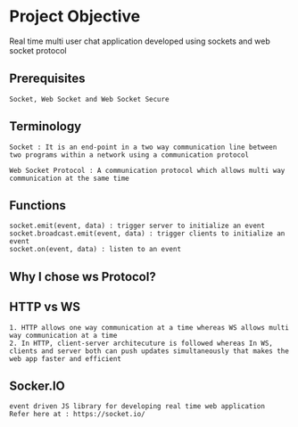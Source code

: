 # Project Objective
Real time multi user chat application developed using sockets and web socket protocol

## Prerequisites
	Socket, Web Socket and Web Socket Secure

## Terminology
	Socket : It is an end-point in a two way communication line between two programs within a network using a communication protocol

	Web Socket Protocol : A communication protocol which allows multi way communication at the same time

## Functions
	socket.emit(event, data) : trigger server to initialize an event
	socket.broadcast.emit(event, data) : trigger clients to initialize an event
	socket.on(event, data) : listen to an event


## Why I chose ws Protocol?

## HTTP vs WS
	1. HTTP allows one way communication at a time whereas WS allows multi way communication at a time
	2. In HTTP, client-server architecuture is followed whereas In WS, clients and server both can push updates simultaneously that makes the web app faster and efficient

## Socker.IO
	event driven JS library for developing real time web application
	Refer here at : https://socket.io/
